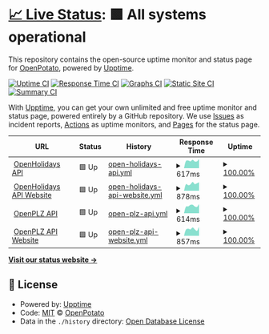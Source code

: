 # [📈 Live Status](https://openpotato.github.io/uptime): <!--live status--> **🟩 All systems operational**

This repository contains the open-source uptime monitor and status page for [OpenPotato](https://openpotato.github.io/uptime), powered by [Upptime](https://github.com/upptime/upptime).

[![Uptime CI](https://github.com/openpotato/uptime/workflows/Uptime%20CI/badge.svg)](https://github.com/openpotato/uptime/actions?query=workflow%3A%22Uptime+CI%22)
[![Response Time CI](https://github.com/openpotato/uptime/workflows/Response%20Time%20CI/badge.svg)](https://github.com/openpotato/uptime/actions?query=workflow%3A%22Response+Time+CI%22)
[![Graphs CI](https://github.com/openpotato/uptime/workflows/Graphs%20CI/badge.svg)](https://github.com/openpotato/uptime/actions?query=workflow%3A%22Graphs+CI%22)
[![Static Site CI](https://github.com/openpotato/uptime/workflows/Static%20Site%20CI/badge.svg)](https://github.com/openpotato/uptime/actions?query=workflow%3A%22Static+Site+CI%22)
[![Summary CI](https://github.com/openpotato/uptime/workflows/Summary%20CI/badge.svg)](https://github.com/openpotato/uptime/actions?query=workflow%3A%22Summary+CI%22)

With [Upptime](https://upptime.js.org), you can get your own unlimited and free uptime monitor and status page, powered entirely by a GitHub repository. We use [Issues](https://github.com/openpotato/uptime/issues) as incident reports, [Actions](https://github.com/openpotato/uptime/actions) as uptime monitors, and [Pages](https://openpotato.github.io/uptime) for the status page.

<!--start: status pages-->
<!-- This summary is generated by Upptime (https://github.com/upptime/upptime) -->
<!-- Do not edit this manually, your changes will be overwritten -->
<!-- prettier-ignore -->
| URL | Status | History | Response Time | Uptime |
| --- | ------ | ------- | ------------- | ------ |
| <img alt="" src="https://openholidaysapi.org/swagger/favicon-32x32.png" height="13"> [OpenHolidays API](https://openholidaysapi.org/Countries) | 🟩 Up | [open-holidays-api.yml](https://github.com/openpotato/uptime/commits/HEAD/history/open-holidays-api.yml) | <details><summary><img alt="Response time graph" src="./graphs/open-holidays-api/response-time-week.png" height="20"> 617ms</summary><br><a href="https://openpotato.github.io/uptime/history/open-holidays-api"><img alt="Response time 594" src="https://img.shields.io/endpoint?url=https%3A%2F%2Fraw.githubusercontent.com%2Fopenpotato%2Fuptime%2FHEAD%2Fapi%2Fopen-holidays-api%2Fresponse-time.json"></a><br><a href="https://openpotato.github.io/uptime/history/open-holidays-api"><img alt="24-hour response time 736" src="https://img.shields.io/endpoint?url=https%3A%2F%2Fraw.githubusercontent.com%2Fopenpotato%2Fuptime%2FHEAD%2Fapi%2Fopen-holidays-api%2Fresponse-time-day.json"></a><br><a href="https://openpotato.github.io/uptime/history/open-holidays-api"><img alt="7-day response time 617" src="https://img.shields.io/endpoint?url=https%3A%2F%2Fraw.githubusercontent.com%2Fopenpotato%2Fuptime%2FHEAD%2Fapi%2Fopen-holidays-api%2Fresponse-time-week.json"></a><br><a href="https://openpotato.github.io/uptime/history/open-holidays-api"><img alt="30-day response time 584" src="https://img.shields.io/endpoint?url=https%3A%2F%2Fraw.githubusercontent.com%2Fopenpotato%2Fuptime%2FHEAD%2Fapi%2Fopen-holidays-api%2Fresponse-time-month.json"></a><br><a href="https://openpotato.github.io/uptime/history/open-holidays-api"><img alt="1-year response time 574" src="https://img.shields.io/endpoint?url=https%3A%2F%2Fraw.githubusercontent.com%2Fopenpotato%2Fuptime%2FHEAD%2Fapi%2Fopen-holidays-api%2Fresponse-time-year.json"></a></details> | <details><summary><a href="https://openpotato.github.io/uptime/history/open-holidays-api">100.00%</a></summary><a href="https://openpotato.github.io/uptime/history/open-holidays-api"><img alt="All-time uptime 99.08%" src="https://img.shields.io/endpoint?url=https%3A%2F%2Fraw.githubusercontent.com%2Fopenpotato%2Fuptime%2FHEAD%2Fapi%2Fopen-holidays-api%2Fuptime.json"></a><br><a href="https://openpotato.github.io/uptime/history/open-holidays-api"><img alt="24-hour uptime 100.00%" src="https://img.shields.io/endpoint?url=https%3A%2F%2Fraw.githubusercontent.com%2Fopenpotato%2Fuptime%2FHEAD%2Fapi%2Fopen-holidays-api%2Fuptime-day.json"></a><br><a href="https://openpotato.github.io/uptime/history/open-holidays-api"><img alt="7-day uptime 100.00%" src="https://img.shields.io/endpoint?url=https%3A%2F%2Fraw.githubusercontent.com%2Fopenpotato%2Fuptime%2FHEAD%2Fapi%2Fopen-holidays-api%2Fuptime-week.json"></a><br><a href="https://openpotato.github.io/uptime/history/open-holidays-api"><img alt="30-day uptime 99.86%" src="https://img.shields.io/endpoint?url=https%3A%2F%2Fraw.githubusercontent.com%2Fopenpotato%2Fuptime%2FHEAD%2Fapi%2Fopen-holidays-api%2Fuptime-month.json"></a><br><a href="https://openpotato.github.io/uptime/history/open-holidays-api"><img alt="1-year uptime 98.24%" src="https://img.shields.io/endpoint?url=https%3A%2F%2Fraw.githubusercontent.com%2Fopenpotato%2Fuptime%2FHEAD%2Fapi%2Fopen-holidays-api%2Fuptime-year.json"></a></details>
| <img alt="" src="https://www.openholidaysapi.org/de/assets/logos/favicon.ico" height="13"> [OpenHolidays API Website](https://www.openholidaysapi.org/de) | 🟩 Up | [open-holidays-api-website.yml](https://github.com/openpotato/uptime/commits/HEAD/history/open-holidays-api-website.yml) | <details><summary><img alt="Response time graph" src="./graphs/open-holidays-api-website/response-time-week.png" height="20"> 878ms</summary><br><a href="https://openpotato.github.io/uptime/history/open-holidays-api-website"><img alt="Response time 833" src="https://img.shields.io/endpoint?url=https%3A%2F%2Fraw.githubusercontent.com%2Fopenpotato%2Fuptime%2FHEAD%2Fapi%2Fopen-holidays-api-website%2Fresponse-time.json"></a><br><a href="https://openpotato.github.io/uptime/history/open-holidays-api-website"><img alt="24-hour response time 1083" src="https://img.shields.io/endpoint?url=https%3A%2F%2Fraw.githubusercontent.com%2Fopenpotato%2Fuptime%2FHEAD%2Fapi%2Fopen-holidays-api-website%2Fresponse-time-day.json"></a><br><a href="https://openpotato.github.io/uptime/history/open-holidays-api-website"><img alt="7-day response time 878" src="https://img.shields.io/endpoint?url=https%3A%2F%2Fraw.githubusercontent.com%2Fopenpotato%2Fuptime%2FHEAD%2Fapi%2Fopen-holidays-api-website%2Fresponse-time-week.json"></a><br><a href="https://openpotato.github.io/uptime/history/open-holidays-api-website"><img alt="30-day response time 831" src="https://img.shields.io/endpoint?url=https%3A%2F%2Fraw.githubusercontent.com%2Fopenpotato%2Fuptime%2FHEAD%2Fapi%2Fopen-holidays-api-website%2Fresponse-time-month.json"></a><br><a href="https://openpotato.github.io/uptime/history/open-holidays-api-website"><img alt="1-year response time 816" src="https://img.shields.io/endpoint?url=https%3A%2F%2Fraw.githubusercontent.com%2Fopenpotato%2Fuptime%2FHEAD%2Fapi%2Fopen-holidays-api-website%2Fresponse-time-year.json"></a></details> | <details><summary><a href="https://openpotato.github.io/uptime/history/open-holidays-api-website">100.00%</a></summary><a href="https://openpotato.github.io/uptime/history/open-holidays-api-website"><img alt="All-time uptime 99.83%" src="https://img.shields.io/endpoint?url=https%3A%2F%2Fraw.githubusercontent.com%2Fopenpotato%2Fuptime%2FHEAD%2Fapi%2Fopen-holidays-api-website%2Fuptime.json"></a><br><a href="https://openpotato.github.io/uptime/history/open-holidays-api-website"><img alt="24-hour uptime 100.00%" src="https://img.shields.io/endpoint?url=https%3A%2F%2Fraw.githubusercontent.com%2Fopenpotato%2Fuptime%2FHEAD%2Fapi%2Fopen-holidays-api-website%2Fuptime-day.json"></a><br><a href="https://openpotato.github.io/uptime/history/open-holidays-api-website"><img alt="7-day uptime 100.00%" src="https://img.shields.io/endpoint?url=https%3A%2F%2Fraw.githubusercontent.com%2Fopenpotato%2Fuptime%2FHEAD%2Fapi%2Fopen-holidays-api-website%2Fuptime-week.json"></a><br><a href="https://openpotato.github.io/uptime/history/open-holidays-api-website"><img alt="30-day uptime 100.00%" src="https://img.shields.io/endpoint?url=https%3A%2F%2Fraw.githubusercontent.com%2Fopenpotato%2Fuptime%2FHEAD%2Fapi%2Fopen-holidays-api-website%2Fuptime-month.json"></a><br><a href="https://openpotato.github.io/uptime/history/open-holidays-api-website"><img alt="1-year uptime 99.99%" src="https://img.shields.io/endpoint?url=https%3A%2F%2Fraw.githubusercontent.com%2Fopenpotato%2Fuptime%2FHEAD%2Fapi%2Fopen-holidays-api-website%2Fuptime-year.json"></a></details>
| <img alt="" src="https://openplzapi.org/swagger/favicon-32x32.png" height="13"> [OpenPLZ API](https://openplzapi.org/de/FederalStates) | 🟩 Up | [open-plz-api.yml](https://github.com/openpotato/uptime/commits/HEAD/history/open-plz-api.yml) | <details><summary><img alt="Response time graph" src="./graphs/open-plz-api/response-time-week.png" height="20"> 614ms</summary><br><a href="https://openpotato.github.io/uptime/history/open-plz-api"><img alt="Response time 599" src="https://img.shields.io/endpoint?url=https%3A%2F%2Fraw.githubusercontent.com%2Fopenpotato%2Fuptime%2FHEAD%2Fapi%2Fopen-plz-api%2Fresponse-time.json"></a><br><a href="https://openpotato.github.io/uptime/history/open-plz-api"><img alt="24-hour response time 692" src="https://img.shields.io/endpoint?url=https%3A%2F%2Fraw.githubusercontent.com%2Fopenpotato%2Fuptime%2FHEAD%2Fapi%2Fopen-plz-api%2Fresponse-time-day.json"></a><br><a href="https://openpotato.github.io/uptime/history/open-plz-api"><img alt="7-day response time 614" src="https://img.shields.io/endpoint?url=https%3A%2F%2Fraw.githubusercontent.com%2Fopenpotato%2Fuptime%2FHEAD%2Fapi%2Fopen-plz-api%2Fresponse-time-week.json"></a><br><a href="https://openpotato.github.io/uptime/history/open-plz-api"><img alt="30-day response time 576" src="https://img.shields.io/endpoint?url=https%3A%2F%2Fraw.githubusercontent.com%2Fopenpotato%2Fuptime%2FHEAD%2Fapi%2Fopen-plz-api%2Fresponse-time-month.json"></a><br><a href="https://openpotato.github.io/uptime/history/open-plz-api"><img alt="1-year response time 574" src="https://img.shields.io/endpoint?url=https%3A%2F%2Fraw.githubusercontent.com%2Fopenpotato%2Fuptime%2FHEAD%2Fapi%2Fopen-plz-api%2Fresponse-time-year.json"></a></details> | <details><summary><a href="https://openpotato.github.io/uptime/history/open-plz-api">100.00%</a></summary><a href="https://openpotato.github.io/uptime/history/open-plz-api"><img alt="All-time uptime 99.80%" src="https://img.shields.io/endpoint?url=https%3A%2F%2Fraw.githubusercontent.com%2Fopenpotato%2Fuptime%2FHEAD%2Fapi%2Fopen-plz-api%2Fuptime.json"></a><br><a href="https://openpotato.github.io/uptime/history/open-plz-api"><img alt="24-hour uptime 100.00%" src="https://img.shields.io/endpoint?url=https%3A%2F%2Fraw.githubusercontent.com%2Fopenpotato%2Fuptime%2FHEAD%2Fapi%2Fopen-plz-api%2Fuptime-day.json"></a><br><a href="https://openpotato.github.io/uptime/history/open-plz-api"><img alt="7-day uptime 100.00%" src="https://img.shields.io/endpoint?url=https%3A%2F%2Fraw.githubusercontent.com%2Fopenpotato%2Fuptime%2FHEAD%2Fapi%2Fopen-plz-api%2Fuptime-week.json"></a><br><a href="https://openpotato.github.io/uptime/history/open-plz-api"><img alt="30-day uptime 100.00%" src="https://img.shields.io/endpoint?url=https%3A%2F%2Fraw.githubusercontent.com%2Fopenpotato%2Fuptime%2FHEAD%2Fapi%2Fopen-plz-api%2Fuptime-month.json"></a><br><a href="https://openpotato.github.io/uptime/history/open-plz-api"><img alt="1-year uptime 99.97%" src="https://img.shields.io/endpoint?url=https%3A%2F%2Fraw.githubusercontent.com%2Fopenpotato%2Fuptime%2FHEAD%2Fapi%2Fopen-plz-api%2Fuptime-year.json"></a></details>
| <img alt="" src="https://www.openplzapi.org/de/assets/logos/favicon.ico" height="13"> [OpenPLZ API Website](https://www.openplzapi.org/de) | 🟩 Up | [open-plz-api-website.yml](https://github.com/openpotato/uptime/commits/HEAD/history/open-plz-api-website.yml) | <details><summary><img alt="Response time graph" src="./graphs/open-plz-api-website/response-time-week.png" height="20"> 857ms</summary><br><a href="https://openpotato.github.io/uptime/history/open-plz-api-website"><img alt="Response time 831" src="https://img.shields.io/endpoint?url=https%3A%2F%2Fraw.githubusercontent.com%2Fopenpotato%2Fuptime%2FHEAD%2Fapi%2Fopen-plz-api-website%2Fresponse-time.json"></a><br><a href="https://openpotato.github.io/uptime/history/open-plz-api-website"><img alt="24-hour response time 1096" src="https://img.shields.io/endpoint?url=https%3A%2F%2Fraw.githubusercontent.com%2Fopenpotato%2Fuptime%2FHEAD%2Fapi%2Fopen-plz-api-website%2Fresponse-time-day.json"></a><br><a href="https://openpotato.github.io/uptime/history/open-plz-api-website"><img alt="7-day response time 857" src="https://img.shields.io/endpoint?url=https%3A%2F%2Fraw.githubusercontent.com%2Fopenpotato%2Fuptime%2FHEAD%2Fapi%2Fopen-plz-api-website%2Fresponse-time-week.json"></a><br><a href="https://openpotato.github.io/uptime/history/open-plz-api-website"><img alt="30-day response time 809" src="https://img.shields.io/endpoint?url=https%3A%2F%2Fraw.githubusercontent.com%2Fopenpotato%2Fuptime%2FHEAD%2Fapi%2Fopen-plz-api-website%2Fresponse-time-month.json"></a><br><a href="https://openpotato.github.io/uptime/history/open-plz-api-website"><img alt="1-year response time 807" src="https://img.shields.io/endpoint?url=https%3A%2F%2Fraw.githubusercontent.com%2Fopenpotato%2Fuptime%2FHEAD%2Fapi%2Fopen-plz-api-website%2Fresponse-time-year.json"></a></details> | <details><summary><a href="https://openpotato.github.io/uptime/history/open-plz-api-website">100.00%</a></summary><a href="https://openpotato.github.io/uptime/history/open-plz-api-website"><img alt="All-time uptime 99.81%" src="https://img.shields.io/endpoint?url=https%3A%2F%2Fraw.githubusercontent.com%2Fopenpotato%2Fuptime%2FHEAD%2Fapi%2Fopen-plz-api-website%2Fuptime.json"></a><br><a href="https://openpotato.github.io/uptime/history/open-plz-api-website"><img alt="24-hour uptime 100.00%" src="https://img.shields.io/endpoint?url=https%3A%2F%2Fraw.githubusercontent.com%2Fopenpotato%2Fuptime%2FHEAD%2Fapi%2Fopen-plz-api-website%2Fuptime-day.json"></a><br><a href="https://openpotato.github.io/uptime/history/open-plz-api-website"><img alt="7-day uptime 100.00%" src="https://img.shields.io/endpoint?url=https%3A%2F%2Fraw.githubusercontent.com%2Fopenpotato%2Fuptime%2FHEAD%2Fapi%2Fopen-plz-api-website%2Fuptime-week.json"></a><br><a href="https://openpotato.github.io/uptime/history/open-plz-api-website"><img alt="30-day uptime 100.00%" src="https://img.shields.io/endpoint?url=https%3A%2F%2Fraw.githubusercontent.com%2Fopenpotato%2Fuptime%2FHEAD%2Fapi%2Fopen-plz-api-website%2Fuptime-month.json"></a><br><a href="https://openpotato.github.io/uptime/history/open-plz-api-website"><img alt="1-year uptime 99.99%" src="https://img.shields.io/endpoint?url=https%3A%2F%2Fraw.githubusercontent.com%2Fopenpotato%2Fuptime%2FHEAD%2Fapi%2Fopen-plz-api-website%2Fuptime-year.json"></a></details>

<!--end: status pages-->

[**Visit our status website →**](https://openpotato.github.io/uptime)

## 📄 License

- Powered by: [Upptime](https://github.com/upptime/upptime)
- Code: [MIT](./LICENSE) © [OpenPotato](https://openpotato.github.io/uptime)
- Data in the `./history` directory: [Open Database License](https://opendatacommons.org/licenses/odbl/1-0/)
